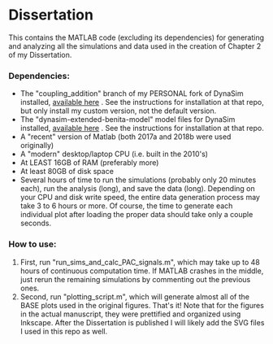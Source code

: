 # Dissertation

This contains the MATLAB code (excluding its dependencies) for generating and analyzing all the simulations and data used in the creation of Chapter 2 of my Dissertation.

### Dependencies: 

- The "coupling_addition" branch of my PERSONAL fork of DynaSim installed, [available here](https://github.com/asoplata/DynaSim/tree/coupling_addition) . See the instructions for installation at that repo, but only install my custom version, not the default version.
- The "dynasim-extended-benita-model" model files for DynaSim installed, [available here](https://github.com/asoplata/dynasim-extended-benita-model) . See the instructions for installation at that repo.
- A "recent" version of Matlab (both 2017a and 2018b were used originally)
- A "modern" desktop/laptop CPU (i.e. built in the 2010's)
- At LEAST 16GB of RAM (preferably more)
- At least 80GB of disk space
- Several hours of time to run the simulations (probably only 20 minutes 
each), run the analysis (long), and save the data (long). Depending on your
CPU and disk write speed, the entire data generation process may take 3 to 
6 hours or more. Of course, the time to generate each individual plot after loading
the proper data should take only a couple seconds.

### How to use:

1. First, run "run_sims_and_calc_PAC_signals.m", which may take up to 48 hours of continuous computation time. If MATLAB crashes in the middle, just rerun the remaining simulations by commenting out the previous ones.
2. Second, run "plotting_script.m", which will generate almost all of the BASE plots used in the original figures. That's it! Note that for the figures in the actual manuscript, they were prettified and organized using Inkscape. After the Dissertation is published I will likely add the SVG files I used in this repo as well.
